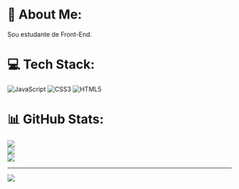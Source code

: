 # 💫 About Me:
Sou estudante de Front-End.


# 💻 Tech Stack:
![JavaScript](https://img.shields.io/badge/javascript-%23323330.svg?style=for-the-badge&logo=javascript&logoColor=%23F7DF1E) ![CSS3](https://img.shields.io/badge/css3-%231572B6.svg?style=for-the-badge&logo=css3&logoColor=white) ![HTML5](https://img.shields.io/badge/html5-%23E34F26.svg?style=for-the-badge&logo=html5&logoColor=white)
# 📊 GitHub Stats:
![](https://github-readme-stats.vercel.app/api?username=Henrique01Martins&theme=blue-green&hide_border=true&include_all_commits=true&count_private=false)<br/>
![](https://github-readme-streak-stats.herokuapp.com/?user=Henrique01Martins&theme=blue-green&hide_border=true)<br/>
![](https://github-readme-stats.vercel.app/api/top-langs/?username=Henrique01Martins&theme=blue-green&hide_border=true&include_all_commits=true&count_private=false&layout=compact)

---
[![](https://visitcount.itsvg.in/api?id=Henrique01Martins&icon=3&color=3)](https://visitcount.itsvg.in)

<!-- Proudly created with GPRM ( https://gprm.itsvg.in ) -->
